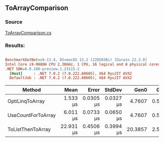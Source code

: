 ﻿## ToArrayComparison

### Source
[ToArrayComparison.cs](../../src/OptiLinq.Benchmark/ToArrayComparison.cs)

### Results:
``` ini

BenchmarkDotNet=v0.13.4, OS=macOS 13.2 (22D5038i) [Darwin 22.3.0]
Intel Core i9-9880H CPU 2.30GHz, 1 CPU, 16 logical and 8 physical cores
.NET SDK=8.0.100-preview.1.23115.2
  [Host]     : .NET 7.0.2 (7.0.222.60605), X64 RyuJIT AVX2
  DefaultJob : .NET 7.0.2 (7.0.222.60605), X64 RyuJIT AVX2


```
|             Method |      Mean |     Error |    StdDev |    Gen0 |   Gen1 | Allocated |
|------------------- |----------:|----------:|----------:|--------:|-------:|----------:|
|    OptiLinqToArray |  1.533 μs | 0.0305 μs | 0.0327 μs |  4.7607 | 0.5951 |  39.09 KB |
| UseCountForToArray |  6.011 μs | 0.0733 μs | 0.0650 μs |  4.7607 | 0.5951 |  39.09 KB |
|  ToListThenToArray | 22.931 μs | 0.4506 μs | 0.3994 μs | 20.3857 | 2.5330 | 167.41 KB |

